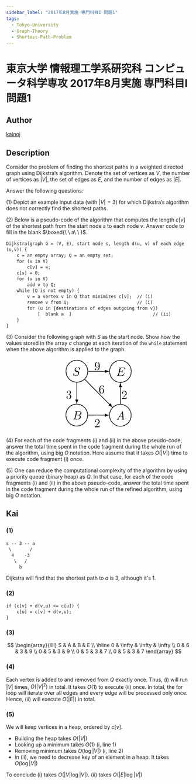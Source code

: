 ```yaml
---
sidebar_label: "2017年8月実施 専門科目I 問題1"
tags:
  - Tokyo-University
  - Graph-Theory
  - Shortest-Path-Problem
---
```

# 東京大学 情報理工学系研究科 コンピュータ科学専攻 2017年8月実施 専門科目I 問題1

## **Author**
[kainoj](https://github.com/kainoj/utokyo-cs)

## **Description**
Consider the problem of finding the shortest paths in a weighted directed graph using Dijkstra’s algorithm. Denote the set of vertices as $V$, the number of vertices as $|V|$, the set of edges as $E$, and the number of edges as $|E|$.

Answer the following questions:

(1) Depict an example input data (with $|V| = 3$) for which Dijkstra’s algorithm does not correctly find the shortest paths.

(2) Below is a pseudo-code of the algorithm that computes the length $c[v]$ of the shortest path from the start node $s$ to each node $v$. Answer code to fill in the blank $\boxed{\ \ a\ \ }$.

```
Dijkstra(graph G = (V, E), start node s, length d(u, v) of each edge (u,v)) {
    c = an empty array; Q = an empty set;
    for (v in V)
        c[v] = ∞;
    c[s] = 0;
    for (v in V)
        add v to Q;
    while (Q is not empty) {
        v = a vertex v in Q that minimizes c[v];  // (i)
        remove v from Q;                          // (i)
        for (u in {destinations of edges outgoing from v})
            [  blank a  ]                               // (ii)
    }
}
```

(3) Consider the following graph with $S$ as the start node. Show how the values stored in the array $c$ change at each iteration of the `while` statement when the above algorithm is applied to the graph.


<figure style="text-align:center;">
  <img src="https://raw.githubusercontent.com/Myyura/the_kai_project_assets/main/kakomonn/tokyo_university/IST/cs_201708_senmon_I_1_p1.png" width="200" height="200" alt=""/>
</figure>


(4) For each of the code fragments (i) and (ii) in the above pseudo-code, answer the total time spent in the code fragment during the whole run of the algorithm, using big $O$ notation. Here assume that it takes $O(|V|)$ time to execute code fragment (i) once.

(5) One can reduce the computational complexity of the algorithm by using a priority queue (binary heap) as $Q$. In that case, for each of the code fragments (i) and (ii) in the above pseudo-code, answer the total time spent in the code fragment during the whole run of the refined algorithm, using big $O$ notation.

## **Kai**
### (1)

```
s -- 3 -- a
 \       /
  4    -3
   \   /
     b
```

Dijkstra will find that the shortest path to $a$ is $3$, although it's $1$.

### (2)

```
if (c[v] + d(v,u) <= c[u]) {
    c[u] = c[v] + d(v,u);
}
```

### (3)

$$
\begin{array}{llll}
S & A     & B     & E     \\
\hline
0 & \infty & \infty & \infty \\
0 & 6     & 3     & 9     \\
0 & 5     & 3     & 9     \\
0 & 5     & 3     & 7     \\
0 & 5     & 3     & 7    
\end{array}
$$

### (4)
Each vertex is added to and removed from $Q$ exactly once.
Thus, (i) will run $|V|$ times, $O(|V|^2)$ in total.
It takes $O(1)$ to execute (ii) once.
In total, the for loop will iterate over all edges and every edge will be processed only once.
Hence, (ii) will execute $O(|E|)$ in total.


### (5)
We will keep vertices in a heap, ordered by $c[v]$.

- Building the heap takes $O(|V|)$
- Looking up a minimum takes $O(1)$ (i, line 1)
- Removing minimum takes  $O(\log|V|)$ (i, line 2)
- in (ii), we need to decrease key of an element in a heap. It takes $O(\log|V|)$

To conclude (i) takes  $O(|V|\log|V|)$. 
(ii) takes $O(|E|\log|V|)$
